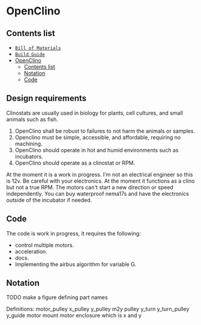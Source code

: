 # OpenClino

## Contents list

- [`Bill of Materials`](2_BOM.md)
- [`Build Guide`](3_build_guide.md)
- [OpenClino](#openclino)
  - [Contents list](#contents-list)
  - [Notation](#notation)
  - [Code](#code)

## Design requirements

Clinostats are usually used in biology for plants, cell cultures, and small animals such as fish.

1. OpenClino shall be robust to failures to not harm the animals or samples. 
2. Openclino must be simple, accessible, and affordable, requiring no machining.
3. OpenClino should operate in hot and humid environments such as incubators.
4. OpenClino should operate as a clinostat or RPM.

At the moment it is a work in progress.
I'm not an electrical engineer so this is 12v. Be careful with your electronics. 
At the moment it functions as a clino but not a true RPM. The motors can't start a new direction or speed independently.
You can buy waterproof nema17s and have the electronics outside of the incubator if needed.

## Code

The code is work in progress, it requires the following:
 - control multiple motors.
 - acceleration.
 - docs.
 - Implementing the airbus algorithm for variable G.

## Notation
TODO make a figure defining part names

Definitions:
motor_pulley
x_pulley
y_pulley
m2y pulley
y_turn
y_turn_pulley
y_guide
motor mount
motor enclosure
which is x and y
